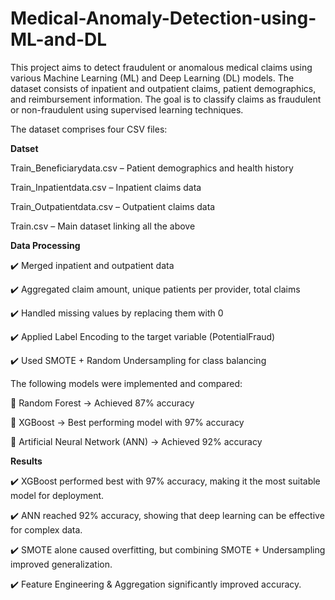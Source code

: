 # Medical-Anomaly-Detection-using-ML-and-DL

This project aims to detect fraudulent or anomalous medical claims using various Machine Learning (ML) and Deep Learning (DL) models. The dataset consists of inpatient and outpatient claims, patient demographics, and reimbursement information. The goal is to classify claims as fraudulent or non-fraudulent using supervised learning techniques.

The dataset comprises four CSV files:

**Datset**

Train_Beneficiarydata.csv – Patient demographics and health history

Train_Inpatientdata.csv – Inpatient claims data

Train_Outpatientdata.csv – Outpatient claims data

Train.csv – Main dataset linking all the above

**Data Processing** 

✔️ Merged inpatient and outpatient data

✔️ Aggregated claim amount, unique patients per provider, total claims

✔️ Handled missing values by replacing them with 0

✔️ Applied Label Encoding to the target variable (PotentialFraud)

✔️ Used SMOTE + Random Undersampling for class balancing

The following models were implemented and compared:

📌 Random Forest → Achieved 87% accuracy

📌 XGBoost → Best performing model with 97% accuracy

📌 Artificial Neural Network (ANN) → Achieved 92% accuracy

**Results**

✔️ XGBoost performed best with 97% accuracy, making it the most suitable model for deployment.

✔️ ANN reached 92% accuracy, showing that deep learning can be effective for complex data.

✔️ SMOTE alone caused overfitting, but combining SMOTE + Undersampling improved generalization.

✔️ Feature Engineering & Aggregation significantly improved accuracy.

